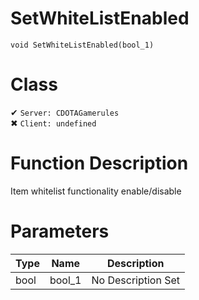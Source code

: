 # SetWhiteListEnabled
```
void SetWhiteListEnabled(bool_1)
```
# Class
✔ `Server: CDOTAGamerules`  
✖ `Client: undefined`  

# Function Description
Item whitelist functionality enable/disable
# Parameters
Type|Name|Description
--|--|--
bool|bool_1|No Description Set
